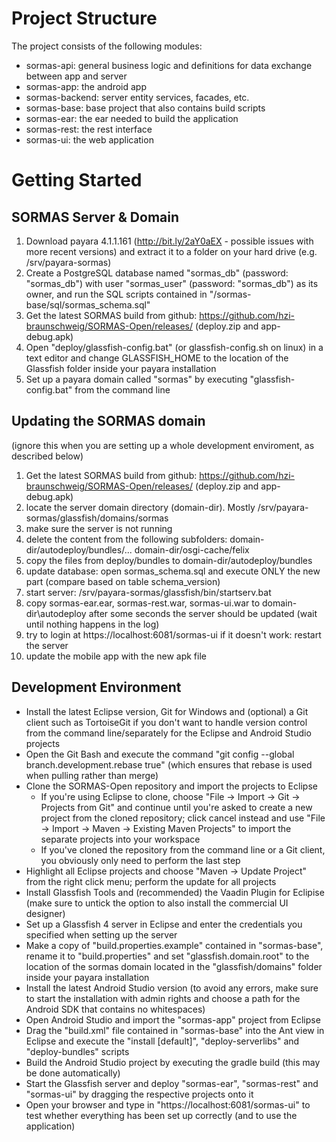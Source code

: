 Project Structure
========
The project consists of the following modules:

- sormas-api: general business logic and definitions for data exchange between app and server
- sormas-app: the android app
- sormas-backend: server entity services, facades, etc.
- sormas-base: base project that also contains build scripts
- sormas-ear: the ear needed to build the application
- sormas-rest: the rest interface
- sormas-ui: the web application


Getting Started
========
SORMAS Server & Domain
--------
1. Download payara 4.1.1.161 (http://bit.ly/2aY0aEX - possible issues with more recent versions) and extract it to a folder on your hard drive (e.g. /srv/payara-sormas)
2. Create a PostgreSQL database named "sormas_db" (password: "sormas_db") with user "sormas_user" (password: "sormas_db") as its owner, and run the SQL scripts contained in "/sormas-base/sql/sormas_schema.sql"
3. Get the latest SORMAS build from github: https://github.com/hzi-braunschweig/SORMAS-Open/releases/ (deploy.zip and app-debug.apk)
4. Open "deploy/glassfish-config.bat" (or glassfish-config.sh on linux) in a text editor and change GLASSFISH_HOME to the location of the Glassfish folder inside your payara installation
5. Set up a payara domain called "sormas" by executing "glassfish-config.bat" from the command line

Updating the SORMAS domain
--------
(ignore this when you are setting up a whole development enviroment, as described below)

1. Get the latest SORMAS build from github: https://github.com/hzi-braunschweig/SORMAS-Open/releases/ (deploy.zip and app-debug.apk)
2. locate the server domain directory (domain-dir). Mostly /srv/payara-sormas/glassfish/domains/sormas
3. make sure the server is not running
4. delete the content from the following subfolders: 
   domain-dir/autodeploy/bundles/... 
   domain-dir/osgi-cache/felix
5. copy the files from deploy/bundles to domain-dir/autodeploy/bundles
6. update database: open sormas_schema.sql and execute ONLY the new part (compare based on table schema_version)
7. start server: /srv/payara-sormas/glassfish/bin/startserv.bat
8. copy sormas-ear.ear, sormas-rest.war, sormas-ui.war to domain-dir\autodeploy
   after some seconds the server should be updated (wait until nothing happens in the log)
9. try to login at https://localhost:6081/sormas-ui
   if it doesn't work: restart the server
10. update the mobile app with the new apk file 

Development Environment
--------
- Install the latest Eclipse version, Git for Windows and (optional) a Git client such as TortoiseGit if you don't want to handle version control from the command line/separately for the Eclipse and Android Studio projects
- Open the Git Bash and execute the command "git config --global branch.development.rebase true" (which ensures that rebase is used when pulling rather than merge)
- Clone the SORMAS-Open repository and import the projects to Eclipse
	- If you're using Eclipse to clone, choose "File -> Import -> Git -> Projects from Git" and continue until you're asked to create a new project from the cloned repository; click cancel instead and use "File -> Import -> Maven -> Existing Maven Projects" to import the separate projects into your workspace
	- If you've cloned the repository from the command line or a Git client, you obviously only need to perform the last step
- Highlight all Eclipse projects and choose "Maven -> Update Project" from the right click menu; perform the update for all projects
- Install Glassfish Tools and (recommended) the Vaadin Plugin for Eclipise (make sure to untick the option to also install the commercial UI designer)
- Set up a Glassfish 4 server in Eclipse and enter the credentials you specified when setting up the server
- Make a copy of "build.properties.example" contained in "sormas-base", rename it to "build.properties" and set "glassfish.domain.root" to the location of the sormas domain located in the "glassfish/domains" folder inside your payara installation
- Install the latest Android Studio version (to avoid any errors, make sure to start the installation with admin rights and choose a path for the Android SDK that contains no whitespaces)
- Open Android Studio and import the "sormas-app" project from Eclipse
- Drag the "build.xml" file contained in "sormas-base" into the Ant view in Eclipse and execute the "install [default]", "deploy-serverlibs" and "deploy-bundles" scripts
- Build the Android Studio project by executing the gradle build (this may be done automatically)
- Start the Glassfish server and deploy "sormas-ear", "sormas-rest" and "sormas-ui" by dragging the respective projects onto it
- Open your browser and type in "https://localhost:6081/sormas-ui" to test whether everything has been set up correctly (and to use the application)